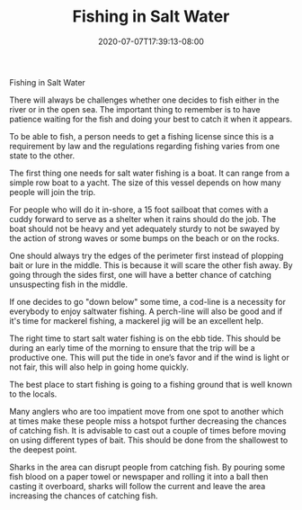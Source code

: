 ﻿---
title: "Fishing in Salt Water"
date: 2020-07-07T17:39:13-08:00
description: "Fishing Tips for Web Success"
featured_image: "/images/Fishing.jpg"
tags: ["Fishing"]
---

Fishing in Salt Water 


There will always be challenges whether one decides to fish either in the river or in the open sea. The important thing to remember is to have patience waiting for the fish and doing your best to catch it when it appears. 

To be able to fish, a person needs to get a fishing license since this is a requirement by law and the regulations regarding fishing varies from one state to the other. 

The first thing one needs for salt water fishing is a boat.  It can range from a simple row boat to a yacht. The size of this vessel depends on how many people will join the trip.

For people who will do it in-shore, a 15 foot sailboat that comes with a cuddy forward to serve as a shelter when it rains should do the job. The boat should not be heavy and yet adequately sturdy to not be swayed by the action of strong waves or some bumps on the beach or on the rocks. 

One should always try the edges of the perimeter first instead of plopping bait or lure in the middle. This is because it will scare the other fish away. By going through the sides first, one will have a better chance of catching unsuspecting fish in the middle. 

If one decides to go "down below" some time, a cod-line is a necessity for everybody to enjoy saltwater fishing. A perch-line will also be good and if it's time for mackerel fishing, a mackerel jig will be an excellent help. 

The right time to start salt water fishing is on the ebb tide. This should be during an early time of the morning to ensure that the trip will be a productive one. This will put the tide in one’s favor and if the wind is light or not fair, this will also help in going home quickly.

The best place to start fishing is going to a fishing ground that is well known to the locals. 

Many anglers who are too impatient move from one spot to another which at times make these people miss a hotspot further decreasing the chances of catching fish.  It is advisable to cast out a couple of times before moving on using different types of bait. This should be done from the shallowest to the deepest point. 

Sharks in the area can disrupt people from catching fish. By pouring some fish blood on a paper towel or newspaper and rolling it into a ball then casting it overboard, sharks will follow the current and leave the area increasing the chances of catching fish.

